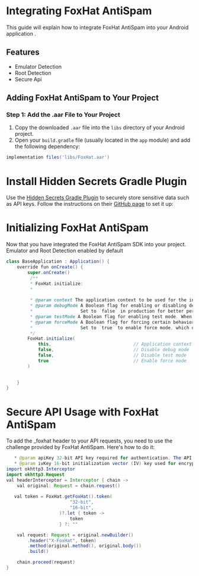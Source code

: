 # Integrating FoxHat AntiSpam

This guide will explain how to integrate FoxHat AntiSpam into your Android application .

## Features

- Emulator Detection
- Root Detection
- Secure Api

## Adding FoxHat AntiSpam to Your Project

### Step 1: Add the .aar File to Your Project

1. Copy the downloaded `.aar` file into the `libs` directory of your Android project.
2. Open your `build.gradle` file (usually located in the `app` module) and add the following dependency:

```gradle
implementation files('libs/FoxHat.aar')
```
# Install Hidden Secrets Gradle Plugin
   Use the [Hidden Secrets Gradle Plugin](https://github.com/klaxit/hidden-secrets-gradle-plugin) to securely store sensitive data such as API keys. Follow the instructions on their [GitHub page](https://github.com/klaxit/hidden-secrets-gradle-plugin) to set it up:

# Initializing FoxHat AntiSpam

Now that you have integrated the FoxHat AntiSpam SDK into your project.
Emulator and Root Detection enabled by default

```java
class BaseApplication : Application() {
    override fun onCreate() {
        super.onCreate()
         /**
         * FoxHat.initialize:
         *
      
         * @param context The application context to be used for the initialization process.
         * @param debugMode A Boolean flag for enabling or disabling debug logs. 
         *                  Set to `false` in production for better performance and cleaner logs.
         * @param testMode A Boolean flag for enabling test mode. When set to `true`, the SDK will operate in a test environment.
         * @param forceMode A Boolean flag for forcing certain behaviors. 
         *                  Set to `true` to enable force mode, which overrides specific configurations.
         */
        FoxHat.initialize(
            this,                               // Application context
            false,                              // Disable debug mode
            false,                              // Disable test mode
            true                                // Enable force mode
        )
 

    }
}
```

# Secure API Usage with FoxHat AntiSpam

To add the _foxhat header to your API requests, you need to use the challenge provided by FoxHat AntiSpam. Here's how to do it:

```java
   * @param apiKey 32-bit API key required for authentication. The API key is a unique identifier for your app.
   * @param ivKey 16-bit initialization vector (IV) key used for encryption processes.
import okhttp3.Interceptor
import okhttp3.Request
val headerInterceptor = Interceptor { chain ->
    val original: Request = chain.request()
    
   val token = FoxHat.getFoxHat().token(
                        "32-bit",
                        "16-bit",
                    )?.let { token ->
                        token
                    } ?: ""

    val request: Request = original.newBuilder()
        .header("X-FoxHat", token)
        .method(original.method(), original.body())
        .build()

    chain.proceed(request)
}
```
